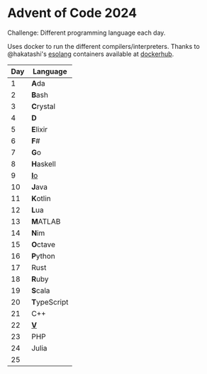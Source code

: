 # Advent of Code 2024

Challenge: Different programming language each day.

Uses docker to run the different compilers/interpreters. Thanks to @hakatashi's [esolang](https://github.com/hakatashi/esolang-box) containers available at [dockerhub](https://hub.docker.com/u/esolang).

| Day | Language                            |
| --- | ------------                        |
|   1 | **A**da                             |
|   2 | **B**ash                            |
|   3 | **C**rystal                         |
|   4 | **D**                               |
|   5 | **E**lixir                          |
|   6 | **F**#                              |
|   7 | **G**o                              |
|   8 | **H**askell                         |
|   9 | [**I**o](https://iolanguage.org)    |
|  10 | **J**ava                            |
|  11 | **K**otlin                          |
|  12 | **L**ua                             |
|  13 | **M**ATLAB                          |
|  14 | **N**im                             |
|  15 | **O**ctave                          |
|  16 | **P**ython                          |
|  17 | Rust                                |
|  18 | **R**uby                            |
|  19 | **S**cala                           |
|  20 | **T**ypeScript                      |
|  21 | C++                                 |
|  22 | [**V**](https://vlang.io/)          |
|  23 | PHP                                 |
|  24 | Julia                               |
|  25 |                                     |
